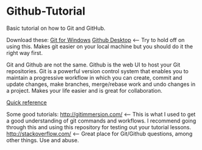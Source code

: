 # Github-Tutorial

Basic tutorial on how to Git and GitHub.

Download these:
[Git for Windows](https://git-for-windows.github.io/)
[Github Desktop](https://desktop.github.com/) <-- Try to hold off on using this. Makes git easier on your local machine but you should do it the right way first.

Git and Github are not the same. Github is the web UI to host your Git repositories. Git is a powerful version control system that enables you to maintain a progressive workflow in which you can create, commit and update changes, make branches, merge/rebase work and undo changes in a project. Makes your life easier and is great for collaboration.

[Quick reference](http://stackoverflow.com/questions/11816424/understanding-the-basics-of-git-and-github)

Some good tutorials:
http://gitimmersion.com/ <-- This is what I used to get a good understanding of git commands and workflows. I recommend going through this and using this repository for testing out your tutorial lessons.
http://stackoverflow.com/ <-- Great place for Git/Github questions, among other things. Use and abuse.